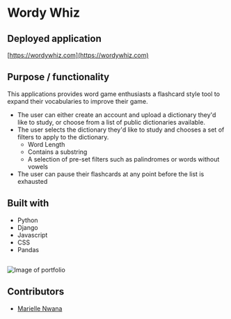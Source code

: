 # Wordy Whiz

## Deployed application
[https://wordywhiz.com](https://wordywhiz.com)

## Purpose / functionality
This applications provides word game enthusiasts a flashcard style tool to expand their vocabularies to improve their game.
- The user can either create an account and upload a dictionary they'd like to study, or choose from a list of public dictionaries available.
- The user selects the dictionary they'd like to study and chooses a set of filters to apply to the dictionary.
    - Word Length
    - Contains a substring
    - A selection of pre-set filters such as palindromes or words without vowels
- The user can pause their flashcards at any point before the list is exhausted

## Built with
- Python
- Django
- Javascript
- CSS
- Pandas

##
![Image of portfolio](./assets/images/screenshot.png)


## Contributors
- [Marielle Nwana](https://www.mariellenwana.com)

